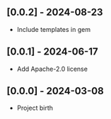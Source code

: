 ## [0.0.2] - 2024-08-23

- Include templates in gem

## [0.0.1] - 2024-06-17

- Add Apache-2.0 license

## [0.0.0] - 2024-03-08

- Project birth
